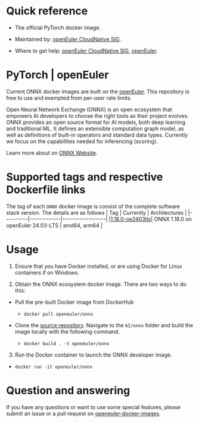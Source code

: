 # Quick reference

- The official PyTorch docker image.

- Maintained by: [openEuler CloudNative SIG](https://gitee.com/openeuler/cloudnative).

- Where to get help: [openEuler CloudNative SIG](https://gitee.com/openeuler/cloudnative), [openEuler](https://gitee.com/openeuler/community).

# PyTorch | openEuler
Current ONNX docker images are built on the [openEuler](https://repo.openeuler.org/). This repository is free to use and exempted from per-user rate limits.

Open Neural Network Exchange (ONNX) is an open ecosystem that empowers AI developers to choose the right tools as their project evolves. ONNX provides an open source format for AI models, both deep learning and traditional ML. It defines an extensible computation graph model, as well as definitions of built-in operators and standard data types. Currently we focus on the capabilities needed for inferencing (scoring).

Learn more about on [ONNX Website](https://onnx.ai/).

# Supported tags and respective Dockerfile links
The tag of each `ONNX` docker image is consist of the complete software stack version. The details are as follows
|    Tag   |  Currently  |   Architectures  |
|----------|-------------|------------------|
|[1.18.0-oe2403lts](https://gitee.com/openeuler/openeuler-docker-images/blob/master/AI/onnx/1.18.0/24.03-lts/Dockerfile)| ONNX 1.18.0 on openEuler 24.03-LTS | amd64, arm64 |

# Usage
1. Ensure that you have Docker installed, or are using Docker for Linux containers if on Windows.

2. Obtain the ONNX ecosystem docker image. There are two ways to do this:

- Pull the pre-built Docker image from DockerHub
  - ```docker pull openeuler/onnx```

- Clone the [source repository](https://gitee.com/openeuler/openeuler-docker-images)⁠. Navigate to the `AI/onnx` folder and build the image locally with the following command.
  -  ```docker build . -t openeuler/onnx```

3. Run the Docker container to launch the ONNX developer image.

- ```docker run -it openeuler/onnx```

# Question and answering
If you have any questions or want to use some special features, please submit an issue or a pull request on [openeuler-docker-images](https://gitee.com/openeuler/openeuler-docker-images).
